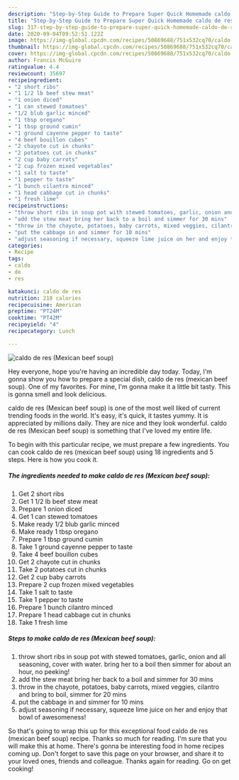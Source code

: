```yaml
---
description: "Step-by-Step Guide to Prepare Super Quick Homemade caldo de res (Mexican beef soup)"
title: "Step-by-Step Guide to Prepare Super Quick Homemade caldo de res (Mexican beef soup)"
slug: 317-step-by-step-guide-to-prepare-super-quick-homemade-caldo-de-res-mexican-beef-soup
date: 2020-09-04T09:52:51.122Z
image: https://img-global.cpcdn.com/recipes/50869688/751x532cq70/caldo-de-res-mexican-beef-soup-recipe-main-photo.jpg
thumbnail: https://img-global.cpcdn.com/recipes/50869688/751x532cq70/caldo-de-res-mexican-beef-soup-recipe-main-photo.jpg
cover: https://img-global.cpcdn.com/recipes/50869688/751x532cq70/caldo-de-res-mexican-beef-soup-recipe-main-photo.jpg
author: Francis McGuire
ratingvalue: 4.4
reviewcount: 35697
recipeingredient:
- "2 short ribs"
- "1 1/2 lb beef stew meat"
- "1 onion diced"
- "1 can stewed tomatoes"
- "1/2 blub garlic minced"
- "1 tbsp oregano"
- "1 tbsp ground cumin"
- "1 ground cayenne pepper to taste"
- "4 beef bouillon cubes"
- "2 chayote cut in chunks"
- "2 potatoes cut in chunks"
- "2 cup baby carrots"
- "2 cup frozen mixed vegetables"
- "1 salt to taste"
- "1 pepper to taste"
- "1 bunch cilantro minced"
- "1 head cabbage cut in chunks"
- "1 fresh lime"
recipeinstructions:
- "throw short ribs in soup pot with stewed tomatoes, garlic, onion and all seasoning, cover with water. bring her to a boil then simmer for about an hour, no peeking!"
- "add the stew meat bring her back to a boil and simmer for 30 mins"
- "throw in the chayote, potatoes, baby carrots, mixed veggies, cilantro and bring to boil, simmer for 20 mins"
- "put the cabbage in and simmer for 10 mins"
- "adjust seasoning if necessary, squeeze lime juice on her and enjoy that bowl of awesomeness!"
categories:
- Recipe
tags:
- caldo
- de
- res

katakunci: caldo de res 
nutrition: 218 calories
recipecuisine: American
preptime: "PT24M"
cooktime: "PT42M"
recipeyield: "4"
recipecategory: Lunch

---
```



![caldo de res (Mexican beef soup)](https://img-global.cpcdn.com/recipes/50869688/751x532cq70/caldo-de-res-mexican-beef-soup-recipe-main-photo.jpg)

Hey everyone, hope you're having an incredible day today. Today, I'm gonna show you how to prepare a special dish, caldo de res (mexican beef soup). One of my favorites. For mine, I'm gonna make it a little bit tasty. This is gonna smell and look delicious.

caldo de res (Mexican beef soup) is one of the most well liked of current trending foods in the world. It's easy, it's quick, it tastes yummy. It is appreciated by millions daily. They are nice and they look wonderful. caldo de res (Mexican beef soup) is something that I've loved my entire life.




To begin with this particular recipe, we must prepare a few ingredients. You can cook caldo de res (mexican beef soup) using 18 ingredients and 5 steps. Here is how you cook it.

<!--inarticleads1-->

##### The ingredients needed to make caldo de res (Mexican beef soup):

1. Get 2 short ribs
1. Get 1 1/2 lb beef stew meat
1. Prepare 1 onion diced
1. Get 1 can stewed tomatoes
1. Make ready 1/2 blub garlic minced
1. Make ready 1 tbsp oregano
1. Prepare 1 tbsp ground cumin
1. Take 1 ground cayenne pepper to taste
1. Take 4 beef bouillon cubes
1. Get 2 chayote cut in chunks
1. Take 2 potatoes cut in chunks
1. Get 2 cup baby carrots
1. Prepare 2 cup frozen mixed vegetables
1. Take 1 salt to taste
1. Take 1 pepper to taste
1. Prepare 1 bunch cilantro minced
1. Prepare 1 head cabbage cut in chunks
1. Take 1 fresh lime




<!--inarticleads2-->

##### Steps to make caldo de res (Mexican beef soup):

1. throw short ribs in soup pot with stewed tomatoes, garlic, onion and all seasoning, cover with water. bring her to a boil then simmer for about an hour, no peeking!
1. add the stew meat bring her back to a boil and simmer for 30 mins
1. throw in the chayote, potatoes, baby carrots, mixed veggies, cilantro and bring to boil, simmer for 20 mins
1. put the cabbage in and simmer for 10 mins
1. adjust seasoning if necessary, squeeze lime juice on her and enjoy that bowl of awesomeness!




So that's going to wrap this up for this exceptional food caldo de res (mexican beef soup) recipe. Thanks so much for reading. I'm sure that you will make this at home. There's gonna be interesting food in home recipes coming up. Don't forget to save this page on your browser, and share it to your loved ones, friends and colleague. Thanks again for reading. Go on get cooking!
